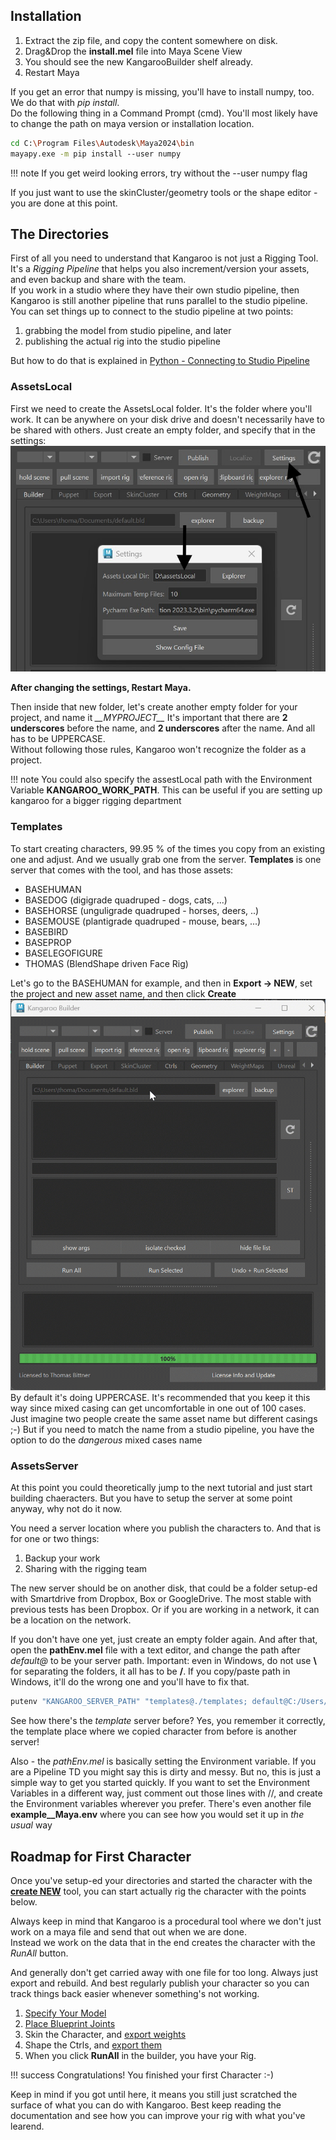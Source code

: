 ## Installation

1. Extract the zip file, and copy the content somewhere on disk.
2. Drag&Drop the **install.mel** file into Maya Scene View
3. You should see the new KangarooBuilder shelf already.
4. Restart Maya


If you get an error that numpy is missing, you'll have to install numpy, too.
We do that with *pip install*.  
Do the following thing in a Command Prompt (cmd). You'll most likely have to change the path on maya version or installation location.

```bash
cd C:\Program Files\Autodesk\Maya2024\bin 
mayapy.exe -m pip install ‐‐user numpy
```
!!! note
    If you get weird looking errors, try without the --user numpy flag

If you just want to use the skinCluster/geometry tools or the shape editor - you are done at this point.


## The Directories

First of all you need to understand that Kangaroo is not just a Rigging Tool. It's a *Rigging Pipeline* that helps you also
increment/version your assets, and even backup and share with the team.    
If you work in a studio where they have their own studio pipeline, then Kangaroo is still another pipeline
that runs parallel to the studio pipeline. You can set things up to connect to the studio pipeline
at two points:

1. grabbing the model from studio pipeline, and later
2. publishing the actual rig into the studio pipeline

But how to do that is explained in [Python - Connecting to Studio Pipeline](python/python1.md#connecting-to-studio-pipeline)

### AssetsLocal
First we need to create the AssetsLocal folder. It's the folder where you'll work. 
It can be anywhere on your disk drive and doesn't necessarily have to be shared with others. 
Just create an empty folder, and specify that in the settings:    
![Alt text](images/settingAssetsLocal.jpg)

**After changing the settings, Restart Maya.**

Then inside that new folder, let's create another empty folder for your project, and name it *\_\_MYPROJECT\_\_*
It's important that there are **2 underscores** before the name, and **2 underscores** after the name. 
And all has to be UPPERCASE.  
Without following those rules, Kangaroo won't recognize the folder as a project.

!!! note
    You could also specify the assestLocal path with the Environment Variable **KANGAROO_WORK_PATH**. This can be 
    useful if you are setting up kangaroo for a bigger rigging department

### Templates
To start creating characters, 99.95 % of the times you copy from an existing one and adjust.
And we usually grab one from the server. **Templates** is one server that comes with the tool, and has those assets:

- BASEHUMAN
- BASEDOG (digigrade quadruped - dogs, cats, ...)
- BASEHORSE (unguligrade quadruped - horses, deers, ..)
- BASEMOUSE (plantigrade quadruped - mouse, bears, ...)
- BASEBIRD
- BASEPROP
- BASELEGOFIGURE
- THOMAS (BlendShape driven Face Rig)

<a id="createnew"></a>
Let's go to the BASEHUMAN for example, and then in **Export -> NEW**, set the project and new asset name, and then click **Create**
![Alt text](images/newAssetGif.gif)
By default it's doing UPPERCASE. It's recommended that you keep it this way since mixed casing can get uncomfortable in one out of 100 cases.
Just imagine two people create the same asset name but different casings ;-)
But if you need to match the name from a studio pipeline, you have the option to do the *dangerous* mixed cases name 


### AssetsServer
At this point you could theoretically jump to the next tutorial and just start building chaeracters.
But you have to setup the server at some point anyway, why not do it now.

You need a server location where you publish the characters to. And that is for one or two things:

1. Backup your work 
2. Sharing with the rigging team

The new server should be on another disk, that could be a folder setup-ed with Smartdrive from Dropbox, Box or GoogleDrive.
The most stable with previous tests has been Dropbox.
Or if you are working in a network, it can be a location on the network. 

If you don't have one yet, just create an empty folder again.
And after that, open the **pathEnv.mel** file with a text editor, and change the path after *default@* to be your server path.
Important: even in Windows, do not use **\\** for separating the folders, it all has to be **/**. If you
copy/paste path in Windows, it'll do the wrong one and you'll have to fix that.
```bash
putenv "KANGAROO_SERVER_PATH" "templates@./templates; default@C:/Users/thoma/Dropbox/assetsServer";
```
See how there's the *template* server before? Yes, you remember it correctly, the template place where we copied character from before
is another server!

Also - the *pathEnv.mel* is basically setting the Environment variable.
If you are a Pipeline TD you might say this is dirty and messy. But no, this is just a simple way to get you started quickly.
If you want to set the Environment Variables in a different way, just comment out those lines with //, and
create the Environment variables wherever you prefer. There's even another file **example__Maya.env** where you can
see how you would set it up in *the usual* way


## Roadmap for First Character
Once you've setup-ed your directories and started the character with the [**create NEW**](#createnew) tool, you can start actually 
rig the character with the points below. 

Always keep in mind that Kangaroo is a procedural tool where we don't 
just work on a maya file and send that out when we are done.  
Instead we work on the data that in the end creates the character with the *RunAll* button.

And generally don't get carried away with one file for too long. Always just export and rebuild. And best regularly publish
your character so you can track things back easier whenever something's not working.

1. [Specify Your Model](builder/builderGeneral.md#importmodel)
2. [Place Blueprint Joints](puppet/puppetGeneral.md#change-the-guide-joint-locations)
3. Skin the Character, and [export weights](builder/builderGeneral.md#loaddeformers)
4. Shape the Ctrls, and [export them](builder/builderGeneral.md#loadctrlshapes)
5. When you click **RunAll** in the builder, you have your Rig.  

!!! success
    Congratulations! You finished your first Character :-) 

Keep in mind if you got until here, it means you still just scratched the surface of what you can do with Kangaroo. 
Best keep reading the documentation and see how you can improve your rig with what you've learend.

